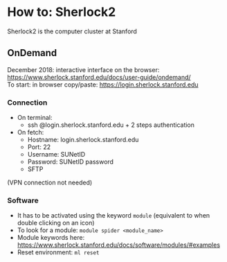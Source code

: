 # How to: Sherlock2
Sherlock2 is the computer cluster at Stanford

## OnDemand  
December 2018: interactive interface on the browser:
https://www.sherlock.stanford.edu/docs/user-guide/ondemand/  
To start: in browser copy/paste: https://login.sherlock.stanford.edu 

### Connection  
- On terminal:
  -  ssh <SUNetID>@login.sherlock.stanford.edu + 2 steps authentication  
- On fetch:  
  - Hostname: login.sherlock.stanford.edu  
  - Port:     22  
  - Username: SUNetID  
  - Password: SUNetID password  
  - SFTP  
  
(VPN connection not needed) 
  
### Software
- It has to be activated using the keyword `module` (equivalent to when double clicking on an icon)
- To look for a module: `module spider <module_name>`
- Module keywords here: https://www.sherlock.stanford.edu/docs/software/modules/#examples
- Reset environment: `ml reset`

